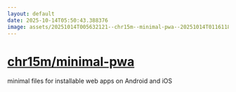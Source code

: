 ```yaml
---
layout: default
date: 2025-10-14T05:50:43.388376
image: assets/20251014T005632121--chr15m--minimal-pwa--20251014T011611861--cropped.png
---
```


# [chr15m/minimal-pwa](https://github.com/chr15m/minimal-pwa)

minimal files for installable web apps on Android and iOS
